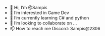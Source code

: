 - 👋 Hi, I’m @Sampis
- 👀 I’m interested in Game Dev
- 🌱 I’m currently learning C# and python
- 💞️ I’m looking to collaborate on ...
- 📫 How to reach me Discord: Sampis@2306

<!---
Sampis/Sampis is a ✨ special ✨ repository because its `README.md` (this file) appears on your GitHub profile.
You can click the Preview link to take a look at your changes.
--->
